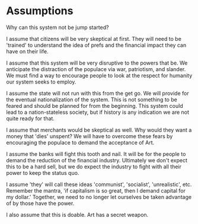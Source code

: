 # Assumptions



Why can this system not be jump started?



I assume that citizens will be very skeptical at first. They will need to be 'trained' to understand the idea of prefs and the financial impact they can have on their life.



I assume that this system will be very disruptive to the powers that be. We anticipate the distraction of the populace via war, patriotism, and slander. We must find a way to encourage people to look at the respect for humanity our system seeks to employ.



I assume the state will not run with this from the get go. We will provide for the eventual nationalization of the system. This is not something to be feared and should be planned for from the beginning. This system could lead to a nation-stateless society, but if history is any indication we are not quite ready for that.



I assume that merchants would be skeptical as well. Why would they want a money that 'dies' unspent? We will have to overcome these fears by encouraging the populace to demand the acceptance of Art.



I assume the banks will fight this tooth and nail. It will be for the people to demand the reduction of the financial industry. Ultimately we don't expect this to be a hard sell, but we do expect the industry to fight with all their power to keep the status quo.



I assume 'they' will call these ideas 'communist', 'socialist', 'unrealistic', etc. Remember the mantra, 'if capitalism is so great, then I demand capital for my dollar.' Together, we need to no longer let ourselves be taken advantage of by those have the power.



I also assume that this is doable. Art has a secret weapon.
